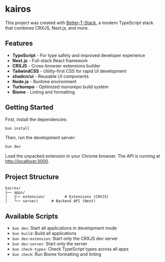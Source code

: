 # kairos

This project was created with [Better-T-Stack](https://github.com/AmanVarshney01/create-better-t-stack), a modern TypeScript stack that combines CRXJS, Next.js, and more.

## Features

- **TypeScript** - For type safety and improved developer experience
- **Next.js** - Full-stack React framework
- **CRXJS** - Cross-browser extensions builder
- **TailwindCSS** - Utility-first CSS for rapid UI development
- **shadcn/ui** - Reusable UI components
- **Node.js** - Runtime environment
- **Turborepo** - Optimized monorepo build system
- **Biome** - Linting and formatting

## Getting Started

First, install the dependencies:

```bash
bun install
```


Then, run the development server:

```bash
bun dev
```

Load the unpacked extension in your Chrome browser.
The API is running at [http://localhost:3000](http://localhost:3000).



## Project Structure

```
kairos/
├── apps/
│   ├── extension/         # Extensions (CRXJS)
│   └── server/      # Backend API (Next)
```

## Available Scripts

- `bun dev`: Start all applications in development mode
- `bun build`: Build all applications
- `bun dev:extension`: Start only the CRXJS dev server
- `bun dev:server`: Start only the server
- `bun check-types`: Check TypeScript types across all apps
- `bun check`: Run Biome formatting and linting
